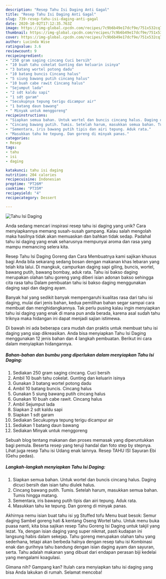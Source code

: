 ```yaml
---
description: "Resep Tahu Isi Daging Anti Gagal"
title: "Resep Tahu Isi Daging Anti Gagal"
slug: 739-resep-tahu-isi-daging-anti-gagal
date: 2020-10-02T17:12:35.763Z
image: https://img-global.cpcdn.com/recipes/7c9b6b49e17dcf9e/751x532cq70/tahu-isi-daging-foto-resep-utama.jpg
thumbnail: https://img-global.cpcdn.com/recipes/7c9b6b49e17dcf9e/751x532cq70/tahu-isi-daging-foto-resep-utama.jpg
cover: https://img-global.cpcdn.com/recipes/7c9b6b49e17dcf9e/751x532cq70/tahu-isi-daging-foto-resep-utama.jpg
author: Lucinda Wise
ratingvalue: 3.6
reviewcount: 9
recipeingredient:
- "250 gram saging cincang Cuci bersih"
- "10 buah tahu cokelat Gunting dan keluarin isinya"
- "3 batang wortel potong dadu"
- "10 batang buncis Cincang halus"
- "5 siung bawang putih cincang halus"
- "10 buah cabe rawit Cincang halus"
- "Sejumput lada"
- "2 sdt kaldu sapi"
- "1 sdt garam"
- "Secukupnya tepung terigu dicampur air"
- "1 batang daun bawang"
- " Minyak untuk menggoreng"
recipeinstructions:
- "Siapkan semua bahan. Untuk wortel dan buncis cincang halus. Daging dicuci bersih dan isian tahu diulek halus."
- "Cincang bawang putih. Tumis. Setelah harum, masukkan semua bahan. Tumis hingga matang."
- "Sementara, iris bawang putih tipis dan airi tepung. Aduk rata."
- "Masukkan tahu ke tepung. Dan goreng di minyak panas."
categories:
- Resep
tags:
- tahu
- isi
- daging

katakunci: tahu isi daging 
nutrition: 204 calories
recipecuisine: Indonesian
preptime: "PT26M"
cooktime: "PT35M"
recipeyield: "4"
recipecategory: Dessert

---
```



![Tahu Isi Daging](https://img-global.cpcdn.com/recipes/7c9b6b49e17dcf9e/751x532cq70/tahu-isi-daging-foto-resep-utama.jpg)

Anda sedang mencari inspirasi resep tahu isi daging yang unik? Cara menyiapkannya memang susah-susah gampang. Kalau salah mengolah maka hasilnya tidak akan memuaskan dan bahkan tidak sedap. Padahal tahu isi daging yang enak seharusnya mempunyai aroma dan rasa yang mampu memancing selera kita.

Resep Tahu Isi Daging Goreng dan Cara Membuatnya kami sajikan khusus bagi Anda bila sekarang sedang bosan dengan makanan khas lebaran yang telah kita lalui. Di mangkuk, campurkan daging sapi giling, buncis, wortel, bawang putih, bawang bombay, aduk rata. Tahu isi bakso daging merupakan olahan tahu goreng yang diberi isian adonan bakso sehingga cita rasa tahu Dalam pembuatan tahu isi bakso daging menggunakan daging sapi dan daging ayam.

Banyak hal yang sedikit banyak mempengaruhi kualitas rasa dari tahu isi daging, mulai dari jenis bahan, kedua pemilihan bahan segar sampai cara membuat dan menghidangkannya. Tak perlu pusing kalau ingin menyiapkan tahu isi daging yang enak di mana pun anda berada, karena asal sudah tahu triknya maka hidangan ini dapat menjadi sajian istimewa.


Di bawah ini ada beberapa cara mudah dan praktis untuk membuat tahu isi daging yang siap dikreasikan. Anda bisa menyiapkan Tahu Isi Daging menggunakan 12 jenis bahan dan 4 langkah pembuatan. Berikut ini cara dalam menyiapkan hidangannya.

<!--inarticleads1-->

##### Bahan-bahan dan bumbu yang diperlukan dalam menyiapkan Tahu Isi Daging:

1. Sediakan 250 gram saging cincang. Cuci bersih
1. Ambil 10 buah tahu cokelat. Gunting dan keluarin isinya
1. Gunakan 3 batang wortel potong dadu
1. Ambil 10 batang buncis. Cincang halus
1. Gunakan 5 siung bawang putih cincang halus
1. Gunakan 10 buah cabe rawit. Cincang halus
1. Ambil Sejumput lada
1. Siapkan 2 sdt kaldu sapi
1. Siapkan 1 sdt garam
1. Sediakan Secukupnya tepung terigu dicampur air
1. Sediakan 1 batang daun bawang
1. Sediakan  Minyak untuk menggoreng


Sebuah blog tentang makanan dan proses memasak yang diperuntukkan bagi pemula. Beserta resep yang teruji handal dan foto step by stepnya. Lihat juga resep Tahu isi Udang enak lainnya. Resep TAHU ISI Sayuran Ebi (Gehu pedas). 

<!--inarticleads2-->

##### Langkah-langkah menyiapkan Tahu Isi Daging:

1. Siapkan semua bahan. Untuk wortel dan buncis cincang halus. Daging dicuci bersih dan isian tahu diulek halus.
1. Cincang bawang putih. Tumis. Setelah harum, masukkan semua bahan. Tumis hingga matang.
1. Sementara, iris bawang putih tipis dan airi tepung. Aduk rata.
1. Masukkan tahu ke tepung. Dan goreng di minyak panas.


Akhirnya nemu isian buat tahu isi yg Stuffed tofu Menu buat besok: Semur daging Sambel goreng hati &amp; kentang Oseng Wortel tahu. Untuk menu buka puasa nanti, kita bisa sajikan resep Tahu Goreng Isi Daging untuk takjil yang lezat. Ya, dengan isian daging yang super nikmat, pasti kudapan ini langsung habis dalam sekejap. Tahu goreng merupakan olahan tahu yang sederhana, tetapi akan berbeda halnya dengan resep tahu isi Kombinasi enak dan gurihnya tahu bandung dengan isian daging ayam dan sayuran, serta. Tahu adalah makanan yang dibuat dari endapan perasan biji kedelai yang mengalami koagulasi. 

Gimana nih? Gampang kan? Itulah cara menyiapkan tahu isi daging yang bisa Anda lakukan di rumah. Selamat mencoba!
